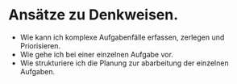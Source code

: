 # Ansätze zu Denkweisen.
- Wie kann ich komplexe Aufgabenfälle erfassen, zerlegen und Priorisieren.
- Wie gehe ich bei einer einzelnen Aufgabe vor.
- Wie strukturiere ich die Planung zur abarbeitung der einzelnen Aufgaben.
